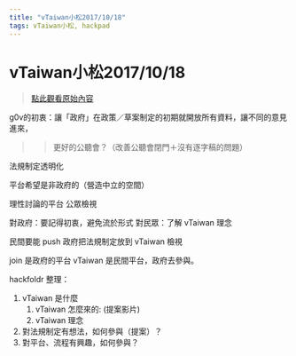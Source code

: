 ```yaml
---
title: "vTaiwan小松2017/10/18"
tags: vTaiwan小松, hackpad
---
```


# vTaiwan小松2017/10/18

> [點此觀看原始內容](https://g0v.hackpad.tw/VJjkPbR0E3e)


g0v的初衷：讓「政府」在政策／草案制定的初期就開放所有資料，讓不同的意見進來，
>>更好的公聽會？（改善公聽會閉門＋沒有逐字稿的問題）

法規制定透明化

平台希望是非政府的（營造中立的空間）

理性討論的平台
公眾檢視

對政府：要記得初衷，避免流於形式
對民眾：了解 vTaiwan 理念

民間要能 push 政府把法規制定放到 vTaiwan 檢視



join 是政府的平台
vTaiwan 是民間平台，政府去參與。


hackfoldr 整理：
1.  vTaiwan 是什麼
    1.  vTaiwan 怎麼來的: (提案影片)
    2.  vTaiwan 理念
2.  對法規制定有想法，如何參與（提案）？
3.  對平台、流程有興趣，如何參與？

